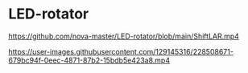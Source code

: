 # LED-rotator
https://github.com/nova-master/LED-rotator/blob/main/ShiftLAR.mp4


https://user-images.githubusercontent.com/129145316/228508671-679bc94f-0eec-4871-87b2-15bdb5e423a8.mp4

